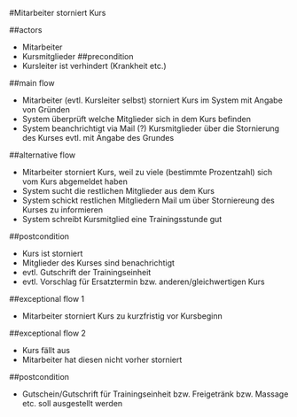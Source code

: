 #Mitarbeiter storniert Kurs

##actors
- Mitarbeiter
- Kursmitglieder
##precondition
- Kursleiter ist verhindert (Krankheit etc.)

##main flow
- Mitarbeiter (evtl. Kursleiter selbst) storniert Kurs im System mit Angabe von Gründen 
- System überprüft welche Mitglieder sich in dem Kurs befinden
- System beanchrichtigt via Mail (?) Kursmitglieder über die Stornierung des Kurses evtl. mit Angabe des Grundes

##alternative flow
- Mitarbeiter storniert Kurs, weil zu viele (bestimmte Prozentzahl) sich vom Kurs abgemeldet haben
- System sucht die restlichen Mitglieder aus dem Kurs
- System schickt restlichen Mitgliedern Mail um über Storniereung des Kurses zu informieren
- System schreibt Kursmitglied eine Trainingsstunde gut

##postcondition
- Kurs ist storniert
- Mitglieder des Kurses sind benachrichtigt
- evtl. Gutschrift der Trainingseinheit
- evtl. Vorschlag für Ersatztermin bzw. anderen/gleichwertigen Kurs

##exceptional flow 1
- Mitarbeiter storniert Kurs zu kurzfristig vor Kursbeginn

##exceptional flow 2
- Kurs fällt aus
- Mitarbeiter hat diesen nicht vorher storniert

##postcondition
- Gutschein/Gutschrift für Trainingseinheit bzw. Freigetränk bzw. Massage etc. soll ausgestellt werden

